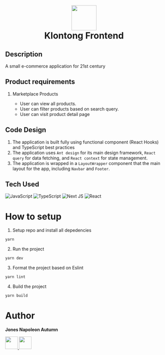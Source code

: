 <div align="center">
  <h1> <img src="https://brik.id/logos/brikLogo1.svg" width="80px"><br/>Klontong Frontend</h1>
</div>

## Description

A small e-commerce application for 21st century

## Product requirements

1. Marketplace Products

   - User can view all products.
   - User can filter products based on search query.
   - User can visit product detail page

## Code Design

1. The application is built fully using functional component (React Hooks) and TypeScript best practices
2. The application uses `Ant design` for its main design framework, `React query` for data fetching, and `React context` for state management.
3. The application is wrapped in a `LayoutWrapper` component that the main layout for the app, including `Navbar` and `Footer`.

## Tech Used

![JavaScript](https://img.shields.io/badge/javascript-%23323330.svg?style=for-the-badge&logo=javascript&logoColor=%23F7DF1E)
![TypeScript](https://img.shields.io/badge/typescript-%23007ACC.svg?style=for-the-badge&logo=typescript&logoColor=white)
![Next JS](https://img.shields.io/badge/Next-black?style=for-the-badge&logo=next.js&logoColor=white)
![React](https://img.shields.io/badge/react-%2320232a.svg?style=for-the-badge&logo=react&logoColor=%2361DAFB)

# How to setup

1. Setup repo and install all depedencies

```sh
yarn
```

2. Run the project

```sh
yarn dev
```

3. Format the project based on Eslint

```sh
yarn lint
```

4. Build the project

```sh
yarn build
```

# Author

**Jones Napoleon Autumn**

<tr>
   <td>
      <a href="https://www.linkedin.com/in/jonesnapoleon/">
         <img height="40" src="https://img.shields.io/badge/LinkedIn-0077B5?style=for-the-badge&logo=linkedin&logoColor=white" />
      </a>
   </td>
   <td>
      <a href="https://github.com/jonesnapoleon/">
         <img height="40" src="https://img.shields.io/badge/GitHub-100000?style=for-the-badge&logo=github&logoColor=white" />
      </a>
   </td>
</tr>
